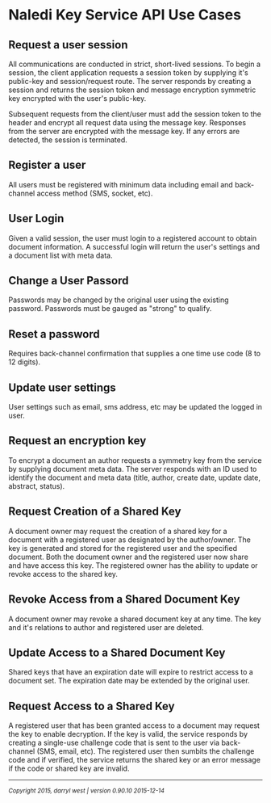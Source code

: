 # Naledi Key Service API Use Cases

## Request a user session

All communications are conducted in strict, short-lived sessions.  To begin a session, the client application requests a session token by supplying it's public-key and session/request route.  The server responds by creating a session and returns the session token and message encryption symmetric key encrypted with the user's public-key.  

Subsequent requests from the client/user must add the session token to the header and encrypt all request data using the message key.  Responses from the server are encrypted with the message key.  If any errors are detected, the session is terminated.

## Register a user

All users must be registered with minimum data including email and back-channel access method (SMS, socket, etc).

## User Login

Given a valid session, the user must login to a registered account to obtain document information.  A successful login will return the user's settings and a document list with meta data.

## Change a User Passord

Passwords may be changed by the original user using the existing password.  Passwords must be gauged as "strong" to qualify.

## Reset a password

Requires back-channel confirmation that supplies a one time use code (8 to 12 digits).

## Update user settings

User settings such as email, sms address, etc may be updated the logged in user.

## Request an encryption key

To encrypt a document an author requests a symmetry key from the service by supplying document meta data.  The server responds with an ID used to identify the document and meta data (title, author, create date, update date, abstract, status).

## Request Creation of a Shared Key

A document owner may request the creation of a shared key for a document with a registered user as designated by the author/owner.  The key is generated and stored for the registered user and the specified document.  Both the document owner and the registered user now share and have access this key.  The registered owner has the ability to update or revoke access to the shared key.

## Revoke Access from a Shared Document Key

A document owner may revoke a shared document key at any time.  The key and it's relations to author and registered user are deleted.

## Update Access to a Shared Document Key

Shared keys that have an expiration date will expire to restrict access to a document set.  The expiration date may be extended by the original user.

## Request Access to a Shared Key

A registered user that has been granted access to a document may request the key to enable decryption.  If the key is valid, the service responds by creating a single-use challenge code that is sent to the user via back-channel (SMS, email, etc).   The registered user then sumbits the challenge code and if verified, the service returns the shared key or an error message if the code or shared key are invalid.

- - -

<small><em>Copyright 2015, darryl west | version 0.90.10 2015-12-14</em></small>